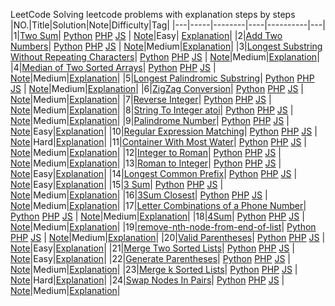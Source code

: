 LeetCode
Solving leetcode problems with explanation steps by steps 
|NO.|Title|Solution|Note|Difficulty|Tag|
|---|-----|--------|----|----------|---|
|1|[Two Sum](https://leetcode.com/problems/two-sum)| [Python](Python/0001_two-sum_with_explain.py) [PHP](/PHP/0001_two-sum_with_explain.php) [JS](/JS/0001_two-sum_with_explain.js)   | [Note](000.%20Two%20Sum)|Easy| [Explanation](https://leetcode.com/articles/two-sum/)|
|2|[Add Two Numbers](https://leetcode.com/problems/add-two-numbers)| [Python](Python/0002_two-sum_with_explain.py) [PHP](/PHP/0002_two-sum_with_explain.php) [JS](/JS/0002_two-sum_with_explain.js)   | [Note](000.%20Two%20Sum)|Medium|[Explanation](https://leetcode.com/articles/add-two-numbers/)|
|3|[Longest Substring Without Repeating Characters](https://leetcode.com/problems/longest-substring-without-repeating-characters)| [Python](Python/0003_longest-substring-without-repeating-characters.py) [PHP](/PHP/0003_longest-substring-without-repeating-characters.php) [JS](/JS/0003_longest-substring-without-repeating-characters.js)   | [Note](000.%20Two%20Sum)|Medium|[Explanation](https://leetcode.com/articles/longest-substring-without-repeating-characters/)|
|4|[Median of Two Sorted Arrays](https://leetcode.com/problems/median-of-two-sorted-arrays/)| [Python](Python/0004_median-of-two-sorted-arrays.py) [PHP](/PHP/0004_median-of-two-sorted-arrays.php) [JS](/JS/0004_median-of-two-sorted-arrays.js)   | [Note](000.%20Two%20Sum)|Medium|[Explanation](https://leetcode.com/articles/median-of-two-sorted-arrays/)|
|5|[Longest Palindromic Substring](https://leetcode.com/problems/longest-palindromic-substring/)| [Python](Python/0005_longest-palindromic-substring.py) [PHP](/PHP/0005_longest-palindromic-substring.php) [JS](/JS/0005_longest-palindromic-substring.js)   | [Note](000.%20Two%20Sum)|Medium|[Explanation](https://leetcode.com/articles/longest-palindromic-substring/)|
|6|[ZigZag Conversion](https://leetcode.com/problems/zigzag-conversion/)| [Python](Python/0006_zigzag-conversion.py) [PHP](/PHP/0006_zigzag-conversion.php) [JS](/JS/0006_zigzag-conversion.js)   | [Note](000.%20Two%20Sum)|Medium|[Explanation](https://leetcode.com/articles/zigzag-conversion/)|
|7|[Reverse Integer](https://leetcode.com/problems/reverse-integer/)| [Python](Python/0007_reverse-integer.py) [PHP](/PHP/0007_reverse-integer.php) [JS](/JS/0007_reverse-integer.js)   | [Note](000.%20Two%20Sum)|Medium|[Explanation](https://leetcode.com/articles/reverse-integer/)|
|8|[String To Integer atoi](https://leetcode.com/problems/string-to-integer-atoi/)| [Python](Python/0008_string-to-integer-atoi.py) [PHP](/PHP/0008_string-to-integer-atoi.php) [JS](/JS/0008_string-to-integer-atoi.js)   | [Note](000.%20Two%20Sum)|Medium|[Explanation](https://leetcode.com/articles/string-to-integer-atoi/)|
|9|[Palindrome Number](https://leetcode.com/problems/palindrome-number/)| [Python](Python/0009_palindrome-number.py) [PHP](/PHP/0009_palindrome-number.php) [JS](/JS/0009_palindrome-number.js)   | [Note](000.%20Two%20Sum)|Easy|[Explanation](https://leetcode.com/articles/string-to-integer-atoi/)|
|10|[Regular Expression Matching](https://leetcode.com/problems/regular-expression-matching/)| [Python](Python/0010_regular-expression-matching.py) [PHP](/PHP/0010_regular-expression-matching.php) [JS](/JS/0010_regular-expression-matching.js)   | [Note](000.%20Two%20Sum)|Hard|[Explanation](https://leetcode.com/articles/regular-expression-matching/)|
|11|[Container With Most Water](https://leetcode.com/problems/container-with-most-water/)| [Python](Python/0011_container-with-most-water.py) [PHP](/PHP/0011_container-with-most-water.php) [JS](/JS/0011_container-with-most-water.js)   | [Note](000.%20Two%20Sum)|Medium|[Explanation](https://leetcode.com/articles/container-with-most-water/)|
|12|[Integer to Roman](https://leetcode.com/problems/integer-to-roman/)| [Python](Python/0012_integer-to-roman.py) [PHP](/PHP/0012_integer-to-roman.php) [JS](/JS/0012_integer-to-roman.js)   | [Note](000.%20Two%20Sum)|Medium|[Explanation](https://leetcode.com/articles/integer-to-roman/)|
|13|[Roman to Integer](https://leetcode.com/problems/roman-to-integer/)| [Python](Python/0013_roman-to-integer.py) [PHP](/PHP/0013_roman-to-integer.php) [JS](/JS/0013_roman-to-integer.js)   | [Note](000.%20Two%20Sum)|Easy|[Explanation](https://leetcode.com/articles/roman-to-integer/)|
|14|[Longest Common Prefix](https://leetcode.com/problems/longest-common-prefix/)| [Python](Python/0014_longest-common-prefix.py) [PHP](/PHP/0014_longest-common-prefix.php) [JS](/JS/0014_longest-common-prefix.js)   | [Note](000.%20Two%20Sum)|Easy|[Explanation](https://leetcode.com/articles/longest-common-prefix/)|
|15|[3 Sum](https://leetcode.com/problems/3sum/)| [Python](Python/0015_3sum.py) [PHP](/PHP/0015_3sum.php) [JS](/JS/0015_3sum.js)   | [Note](000.%20Two%20Sum)|Medium|[Explanation](https://leetcode.com/articles/3sum/)|
|16|[3Sum Closest](https://leetcode.com/problems/3sum-closest/)| [Python](Python/0016_3sum-closest.py) [PHP](/PHP/0016_3sum-closest.php) [JS](/JS/0016_3sum-closest.js)   | [Note](000.%20Two%20Sum)|Medium|[Explanation](https://leetcode.com/articles/3sum-closest/)|
|17|[Letter Combinations of a Phone Number](https://leetcode.com/problems/letter-combinations-of-a-phone-number/)| [Python](Python/0017_letter-combinations-of-a-phone-number.py) [PHP](/PHP/0017_letter-combinations-of-a-phone-number.php) [JS](/JS/0017_letter-combinations-of-a-phone-number.js)   | [Note](000.%20Two%20Sum)|Medium|[Explanation](https://leetcode.com/articles/letter-combinations-of-a-phone-number/)|
|18|[4Sum](https://leetcode.com/problems/4sum/)| [Python](Python/0018_4sum.py) [PHP](/PHP/0018_4sum.php) [JS](/JS/0018_4sum.js)   | [Note](000.%20Two%20Sum)|Medium|[Explanation](https://leetcode.com/articles/4sum/)|
|19|[remove-nth-node-from-end-of-list](https://leetcode.com/problems/remove-nth-node-from-end-of-list/)| [Python](Python/0019_remove-nth-node-from-end-of-list.py) [PHP](/PHP/0019_remove-nth-node-from-end-of-list.php) [JS](/JS/0019_remove-nth-node-from-end-of-list.js)   | [Note](000.%20Two%20Sum)|Medium|[Explanation](https://leetcode.com/articles/remove-nth-node-from-end-of-list/)|
|20|[Valid Parentheses](https://leetcode.com/problems/valid-parentheses/)| [Python](Python/0020_valid-parentheses.py) [PHP](/PHP/0020_valid-parentheses.php) [JS](/JS/0020_valid-parentheses.js)   | [Note](000.%20Two%20Sum)|Easy|[Explanation](https://leetcode.com/articles/valid-parentheses/)|
|21|[Merge Two Sorted Lists](https://leetcode.com/problems/merge-two-sorted-lists/)| [Python](Python/0021_merge-two-sorted-lists.py) [PHP](/PHP/0021_merge-two-sorted-lists.php) [JS](/JS/0021_merge-two-sorted-lists.js)   | [Note](000.%20Two%20Sum)|Easy|[Explanation](https://leetcode.com/articles/merge-two-sorted-lists/)|
|22|[Generate Parentheses](https://leetcode.com/problems/generate-parentheses/)| [Python](Python/0022_generate-parentheses.py) [PHP](/PHP/0022_generate-parentheses.php) [JS](/JS/0022_generate-parentheses.js)   | [Note](000.%20Two%20Sum)|Medium|[Explanation](https://leetcode.com/articles/generate-parentheses/)|
|23|[Merge k Sorted Lists](https://leetcode.com/problems/merge-k-sorted-lists/)| [Python](Python/0023_merge-k-sorted-lists.py) [PHP](/PHP/0023_merge-k-sorted-lists.php) [JS](/JS/0023_merge-k-sorted-lists.js)   | [Note](000.%20Two%20Sum)|Hard|[Explanation](https://leetcode.com/articles/merge-k-sorted-lists/)|
|24|[Swap Nodes In Pairs](https://leetcode.com/problems/swap-nodes-in-pairs/)| [Python](Python/0024_swap-nodes-in-pairs.py) [PHP](/PHP/0024_swap-nodes-in-pairs.php) [JS](/JS/0024_swap-nodes-in-pairs.js)   | [Note](000.%20Two%20Sum)|Medium|[Explanation](https://leetcode.com/articles/swap-nodes-in-pairs/)|
